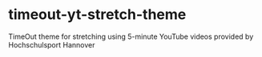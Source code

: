 # timeout-yt-stretch-theme
TimeOut theme for stretching using 5-minute YouTube videos provided by Hochschulsport Hannover
